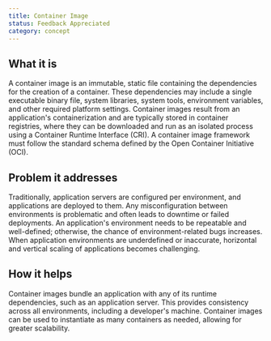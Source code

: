 ```yaml
---
title: Container Image
status: Feedback Appreciated
category: concept
---
```


## What it is

A container image is an immutable, static file containing the dependencies for the creation of a container. These dependencies may include a single executable binary file, system libraries, system tools, environment variables, and other required platform settings. Container images result from an application's containerization and are typically stored in container registries, where they can be downloaded and run as an isolated process using a Container Runtime Interface (CRI). A container image framework must follow the standard schema defined by the Open Container Initiative (OCI).

## Problem it addresses 

Traditionally, application servers are configured per environment, and applications are deployed to them. Any misconfiguration between environments is problematic and often leads to downtime or failed deployments. An application's environment needs to be repeatable and well-defined; otherwise, the chance of environment-related bugs increases. When application environments are underdefined or inaccurate, horizontal and vertical scaling of applications becomes challenging. 

## How it helps

Container images bundle an application with any of its runtime dependencies, such as an application server. This provides consistency across all environments, including a developer's machine. Container images can be used to instantiate as many containers as needed, allowing for greater scalability. 

